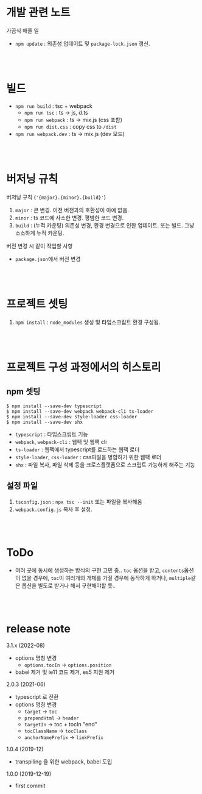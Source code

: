 # 개발 관련 노트

가끔식 해줄 일
- `npm update` : 의존성 업데이트 및 `package-lock.json` 갱신.



<br><br>

# 빌드
- `npm run build` : tsc + webpack
  - `npm run tsc` : ts -> js, d.ts
  - `npm run webpack` : ts -> mix.js (css 포함)
  - `npm run dist.css` : copy css to `/dist`
- `npm run webpack.dev` : ts -> mix.js (dev 모드)



<br><br>

# 버저닝 규칙
버저닝 규칙 (`'{major}.{minor}.{build}'`)
1. `major` : 큰 변경. 이전 버전과의 호환성이 아예 없음.
2. `minor` : ts 코드에 사소한 변경. 평범한 코드 변경.
3. `build` : (누적 카운팅) 의존성 변경, 환경 변경으로 인한 업데이트. 또는 빌드. 그냥 소소하게 누적 카운팅.


버전 변경 시 같이 작업할 사항
- `package.json`에서 버전 변경



<br><br>

# 프로젝트 셋팅
1. `npm install` : `node_modules` 생성 및 타입스크립트 환경 구성됨.



<br><br>

# 프로젝트 구성 과정에서의 히스토리
## npm 셋팅
```console
$ npm install --save-dev typescript
$ npm install --save-dev webpack webpack-cli ts-loader
$ npm install --save-dev style-loader css-loader
$ npm install --save-dev shx
```
- `typescript` : 타입스크립트 기능
- `webpack`, `webpack-cli` : 웹팩 및 웹팩 cli
- `ts-loader` : 웹팩에서 typescript를 로드하는 웹팩 로더
- `style-loader`, `css-loader` : css파일을 병합하기 위한 웹팩 로더
- `shx` : 파일 복사, 파일 삭제 등을 크로스플랫폼으로 스크립트 가능하게 해주는 기능

## 설정 파일
1. `tsconfig.json` : `npx tsc --init` 또는 파일을 복사해옴
2. `webpack.config.js` 복사 후 설정.



<br><br>

# ToDo
- 여러 곳에 동시에 생성하는 방식의 구현 고민 중.. `toc` 옵션을 받고, `contents`옵션이 없을 경우에, `toc`이 여러개의 개체를 가질 경우에 동작하게 하거나, `multiple`같은 옵션을 별도로 받거나 해서 구현해야할 듯..



<br><br>

# release note
3.1.x (2022-08)
- options 명칭 변경
  * `options.tocIn` -> `options.position`
- babel 제거 및 ie11 코드 제거, es5 지원 제거


2.0.3 (2021-06)
- typescript 로 전환
- options 명칭 변경
  * `target` -> `toc`
  * `prependHtml` -> `header`
  * `targetIn` -> toc + tocIn "end"
  * `tocClassName` -> `tocClass`
  * `anchorNamePrefix` -> `linkPrefix`


1.0.4 (2019-12)
- transpiling 을 위한 webpack, babel 도입


1.0.0 (2019-12-19)
- first commit